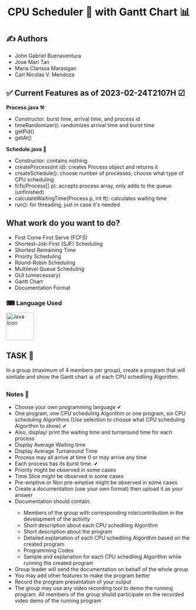 <h1 align="center"> CPU Scheduler 📅 with Gantt Chart 📊 </h1>

<h2 style="font-weight:bold">✍ Authors</h2>
<ul>
<li>John Gabriel Buenaventura</li>
<li>Jose Mari Tan</li>
<li>Maria Clarissa Marasigan</li>
<li>Carl Nicolas V. Mendoza</li>
</ul>

<h2 style="font-weight:bold">✅ Current Features as of 2023-02-24T2107H ☑</h2>
<b>Process.java ⚒</b>
<ul>
<li>Constructor: burst time, arrival time, and process id</li>
<li>timeRandomizer(): randomizes arrival time and burst time</li>
<li>getPid()</li>
<li>getAt()</li>
</ul>
<b>Schedule.java 📅</b>
<ul>
<li>Constructor: contains nothing</li>
<li>createProcess(int id): creates Process object and returns it</li>
<li>createSchedule(): choose number of processes, choose what type of CPU scheduling</li>
<li>fcfs(Process[] p): accepts process array, only adds to the queue (unfinished)</li>
<li>calculateWaitingTime(Process p, int ft): calculates waiting time</li>
<li>run(): for threading, just in case it's needed</li>
</ul>

<h2 style="font-weight:bold">What work do you want to do?</h2>
<ul>
<li>First Come First Serve (FCFS)</li>
<li>Shortest-Job-First (SJF) Scheduling</li>
<li>Shortest Remaining Time</li>
<li>Priority Scheduling</li>
<li>Round-Robin Scheduling</li>
<li>Multilevel Queue Scheduling</li>
<li>GUI (unnecessary)</li>
<li>Gantt Chart</li>
<li>Documentation Format</li>
</ul>

<h3 align="left">⌨ Language Used</h3>
<p align="left">
<a href="https://www.java.com/en/"><img width="75px" src="https://upload.wikimedia.org/wikipedia/en/3/30/Java_programming_language_logo.svg" alt="Java Icon" /></a>
</p>

<h2 style="font-weight:bold;">TASK 💽</h2> 
In a group (maximum of 4 members per group), create a program that will simliate and show the Gantt chart 📊 of each CPU schedliing Algorithm.

<h3 style="font-weight:bold;">Notes 📝</h3>
<ul>
<li>
Choose your own programming language ✔
</li>
<li>
One program, one CPU scheduling Algorithm or one program, six CPU scheduling Algorithms (Use selection to choose what CPU scheduling Algorithm to show) ✔
</li>
<li>
Also, display/ print the waiting time and turnaround time for each process
</li>
<li>
Display Average Waiting time
</li>
<li>
Display Average Turnaround Time
</li>
<li>
Process may all arrive at time 0 or may arrive any time
</li>
<li>
Each process has its burst time. ✔
</li>
<li>
Priority might be observed in some cases
</li>
<li>
Time Slice might be observed in some cases
</li>
<li>
Pre-emptive or Non pre-emptive might be observed in some cases
</li>
<li>
Create a documentation (use your own format) then upload it as your answer
</li>
<li>
Documentation should contain:
</li>
<ul>
<li>
Members of the group with corresponding role/contribution in the development of the activity
</li>
<li>
Short description about each CPU schedliing Algorithm
</li>
<li>
Short description about the program
</li>
<li>
Detailed explanation of each CPU schedliing Algorithm based on the created program
</li>
<li>
Programming Codes
</li>
<li>
Sample and explanation for each CPU schedliing Algorithm while running the created program
</li>
</ul>
<li>
Group leader will send the documentation on behalf of the whole group
</li>
<li>
You may add other features to make the program better
</li>
<li>
Record the program presentation of your output
</li>
<li>
The group may use any video recording tool to demo the running program. All members of the group sholid participate on the recorded video demo of the running program
</li>
</ul>
